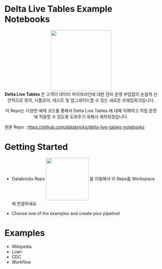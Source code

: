 <h1>Delta Live Tables Example Notebooks</h1>

<p align="center">
  <img src="https://databricks.com/wp-content/uploads/2021/10/logo-color-delta-lake-1.svg" width="200"/><br>
  <strong>Delta Live Tables</strong> 은 고객이  데이터 파이프라인에 대한 관리 운영 부담없이 손쉽게 선언적으로 정의, 디플로이, 테스트 및 업그레이드할 수 있는 새로운 프레임워크입니다. 
</p>
<p align="center">
 이 Repo는 다양한 예제 코드를 통해서 Delta Live Tables 에 대해 이해하고 직접 운영에 적용할 수 있도록 도와주기 위해서 제작되었습니다.  
  
 원본 Repo : https://github.com/databricks/delta-live-tables-notebooks
</p>

# Getting Started

* Databricks Repo <img src="https://databricks.com/wp-content/uploads/2021/05/repos.png" width="140" style=" vertical-align:middle"/> 를 이용해서 이 Repo를 Workspace에 연결하세요

* Choose one of the examples and create your pipeline!

# Examples
-  Wikipedia
-  Loan
-  CDC
-  Workflow